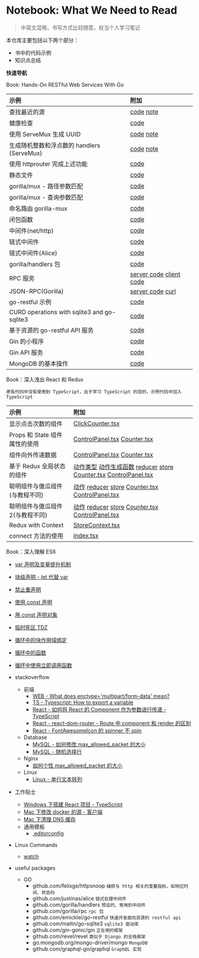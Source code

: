 Notebook: What We Need to Read
=========

> 中英文混用，书写方式比较随意，权当个人学习笔记

本仓库主要包括以下两个部分：

* 书中的代码示例
* 知识点总结

**快速导航**

Book: Hands-On RESTful Web Services With Go

|示例|附加|
|:---|:---|
|查找最近的源|[code](./Hands-On%20RESTFul%20Web%20Services%20with%20Go/finding%20the%20fastest%20mirror%20site%20from%20a%20list/main.go) [note](https://github.com/a2htray/notebook/issues/1)|
|健康检查|[code](./Hands-On%20RESTFul%20Web%20Services%20with%20Go/health%20check/main.go)|
|使用 ServeMux 生成 UUID|[code](./Hands-On%20RESTFul%20Web%20Services%20with%20Go) [note](https://github.com/a2htray/notebook/issues/2)|
|生成随机整数和浮点数的 handlers (ServeMux)|[code](./Hands-On%20RESTFul%20Web%20Services%20with%20Go/multiple%20handlers%20with%20in-build%20ServeMux%20to%20random%20int%20&%20float/main.go) [note](https://github.com/a2htray/notebook/issues/3)|
|使用 httprouter 完成上述功能|[code](./Hands-On%20RESTFul%20Web%20Services%20with%20Go/develop%20two%20apis%20with%20httprouter/main.go)|
|静态文件|[code](./Hands-On%20RESTFul%20Web%20Services%20with%20Go/static%20files/main.go)|
|gorilla/mux - 路径参数匹配|[code](./Hands-On%20RESTFul%20Web%20Services%20with%20Go/gorilla-mux%20-%20path-based%20matching/main.go)|
|gorilla/mux - 查询参数匹配|[code](./Hands-On%20RESTFul%20Web%20Services%20with%20Go/gorilla-mux%20-%20query-based%20matching/main.go)|
|命名路由 gorilla-mux|[code](./Hands-On%20RESTFul%20Web%20Services%20with%20Go/named%20route/main.go)|
|闭包函数|[code](./Hands-On%20RESTFul%20Web%20Services%20with%20Go/a%20closure%20function%20returns%20another%20function/main.go)|
|中间件(net/http)|[code](./Hands-On%20RESTFul%20Web%20Services%20with%20Go/middleware%20with%20build-in%20net-http%20package/main.go)|
|链式中间件|[code](./Hands-On%20RESTFul%20Web%20Services%20with%20Go/multiple%20middlewares%20and%20channing/main.go)|
|链式中间件(Alice)|[code](./Hands-On%20RESTFul%20Web%20Services%20with%20Go/channing%20middlewares%20with%20Alice/main.go)|
|gorilla/handlers 包|[code](./Hands-On%20RESTFul%20Web%20Services%20with%20Go/gorilla-handlers%20package/main.go)|
|RPC 服务|[server code](./Hands-On%20RESTFul%20Web%20Services%20with%20Go/create%20an%20RPC%20server%20that%20returns%20the%20UTC%20server%20time/server.go) [client code](./Hands-On%20RESTFul%20Web%20Services%20with%20Go/create%20an%20RPC%20server%20that%20returns%20the%20UTC%20server%20time/client.go)|
|JSON-RPC(Gorilla)|[server code](./Hands-On%20RESTFul%20Web%20Services%20with%20Go/JSON-RPC%20using%20Gorilla%20RPC/server.go) [curl](./Hands-On%20RESTFul%20Web%20Services%20with%20Go/JSON-RPC%20using%20Gorilla%20RPC/request.sh)|
|go-restful 示例|[code](./Hands-On%20RESTFul%20Web%20Services%20with%20Go/go-restful%20-%20return%20the%20server%20time/main.go)|
|CURD operations with sqlite3 and go-sqlite3|[code](./Hands-On%20RESTFul%20Web%20Services%20with%20Go/CURD%20operations%20with%20sqlite3%20and%20go-sqlite3/main.go)|
|基于资源的 go-restful API 服务|[code](./Hands-On%20RESTFul%20Web%20Services%20with%20Go/a%20Metro%20Rail%20API%20with%20go-restful%20based%20on%20resource/main.go)|
|Gin 的小程序|[code](./Hands-On%20RESTFul%20Web%20Services%20with%20Go/a%20simple%20program%20with%20Gin/main.go)|
|Gin API 服务|[code](./Hands-On%20RESTFul%20Web%20Services%20with%20Go/Metro%20Rail%20API%20with%20Gin/main.go)|
|MongoDB 的基本操作|[code](./Hands-On%20RESTFul%20Web%20Services%20with%20Go/MongoDB%20Operations/main.go)|

Book：深入浅出 React 和 Redux

`原有代码中没有使用到 TypeScript，出于学习 TypeScript 的目的，示例代码中加入 TypeScript`

|示例|附加|
|:---|:---|
|显示点击次数的组件|[ClickCounter.tsx](./深入浅出%20React%20和%20Redux/tutorial/src/components/ClickCounter.tsx)|
|Props 和 State 组件属性的使用|[ControlPanel.tsx](./深入浅出%20React%20和%20Redux/tutorial/src/components/ControlPanel/index.tsx) [Counter.tsx](深入浅出%20React%20和%20Redux/tutorial/src/components/ControlPanel/Counter.tsx)|
|组件向外传递数据|[ControlPanel.tsx](./深入浅出%20React%20和%20Redux/tutorial/src/components/ControlPanel2/index.tsx) [Counter.tsx](./深入浅出%20React%20和%20Redux/tutorial/src/components/ControlPanel2/Counter.tsx)|
|基于 Redux 全局状态的组件|[动作类型](./深入浅出%20React%20和%20Redux/tutorial/src/components/ReduxControlPanel/ActionTypes.ts) [动作生成函数](./深入浅出%20React%20和%20Redux/tutorial/src/components/ReduxControlPanel/actions.ts) [reducer](./深入浅出%20React%20和%20Redux/tutorial/src/components/ReduxControlPanel/reducer.ts) [store](./深入浅出%20React%20和%20Redux/tutorial/src/components/ReduxControlPanel/store.ts) [Counter.tsx](./深入浅出%20React%20和%20Redux/tutorial/src/components/ReduxControlPanel/Counter.tsx) [ControlPanel.tsx](./深入浅出%20React%20和%20Redux/tutorial/src/components/ReduxControlPanel/index.tsx)|
|聪明组件与傻瓜组件(与教程不同)|[动作](./深入浅出%20React%20和%20Redux/tutorial/src/components/ReduxControlPanel2/actions.ts) [reducer](./深入浅出%20React%20和%20Redux/tutorial/src/components/ReduxControlPanel2/reducer.ts) [store](./深入浅出%20React%20和%20Redux/tutorial/src/components/ReduxControlPanel2/store.ts) [Counter.tsx](./深入浅出%20React%20和%20Redux/tutorial/src/components/ReduxControlPanel2/Counter.tsx) [ControlPanel.tsx](./深入浅出%20React%20和%20Redux/tutorial/src/components/ReduxControlPanel2/index.tsx)|
|聪明组件与傻瓜组件2(与教程不同)|[动作](./深入浅出%20React%20和%20Redux/tutorial/src/components/ReduxControlPanel3/actions.ts) [reducer](./深入浅出%20React%20和%20Redux/tutorial/src/components/ReduxControlPanel3/reducer.ts) [store](./深入浅出%20React%20和%20Redux/tutorial/src/components/ReduxControlPanel3/store.ts) [Counter.tsx](./深入浅出%20React%20和%20Redux/tutorial/src/components/ReduxControlPanel3/Counter.tsx) [ControlPanel.tsx](./深入浅出%20React%20和%20Redux/tutorial/src/components/ReduxControlPanel3/index.tsx)|
|Redux with Context|[StoreContext.tsx](./深入浅出%20React%20和%20Redux/tutorial/src/components/ReduxWithContext/StoreContext.tsx)|
|connect 方法的使用|[index.tsx](./深入浅出%20React%20和%20Redux/tutorial/src/components/ReduxConnect/index.tsx)|

Book：深入理解 ES6

* [var 声明及变量提升机制](./深入理解%20ES6/var%20声明及变量提升机制.md)
* [块级声明 - let 代替 var](./深入理解%20ES6/块级声明%20-%20let%20代替%20var.md)
* [禁止重声明](./深入理解%20ES6/禁止重声明.md)
* [使用 const 声明](./深入理解%20ES6/使用%20const%20声明.md)
* [用 const 声明对象](./深入理解%20ES6/用%20const%20声明对象.md)
* [临时死区 TDZ](./深入理解%20ES6/临时死区%20TDZ.md)
* [循环中的块作用域绑定](./深入理解%20ES6/循环中的块作用域绑定.md)
* [循环中的函数](./深入理解%20ES6/循环中的函数.md)
* [循环中使用立即调用函数](./深入理解%20ES6/循环中使用立即调用函数.md)

* stackoverflow
  * 前端
    * [WEB - What does enctype='multipart/form-data' mean?](./stackoverflow/form-enctype.md)
    * [TS - Typescript: How to export a variable](./stackoverflow/ts-export-a-variable.md)
    * [React - 如何将 React 的 Component 作为参数进行传递 - TypeScript](./stackoverflow/如何将%20React%20的%20Component%20作为参数进行传递%20-%20TypeScript.md)
    * [React - react-dom-router - Route 中 component 和 render 的区别](./stackoverflow/react-dom-router%20-%20Route%20中%20component%20和%20render%20的区别.md)
    * [React - FontAwesomeIcon 的 spinner 不 spin](./stackoverflow/Font%20awesome%20spinner%20not%20spinning.md)
  * Database
    * [MySQL - 如何修改 max_allowed_packet 的大小](./stackoverflow/How%20to%20change%20max_allowed_packet%20size.md)
    * [MySQL - 随机选择行](./stackoverflow/Selecting%20Random%20Rows%20in%20MySQL.md)
  * Nginx
    * [如何个性 max_allowed_packet 的大小](./stackoverflow/How%20to%20change%20max_allowed_packet%20size.md)
  * Linux
    * [Linux - 单行文本转列](./stackoverflow/How%20to%20convert%20from%20row%20to%20column.md)
* 工作贴士
  * [Windows 下搭建 React 项目 - TypeScript](./work%20tips/Windows%20下搭建%20React%20项目%20-%20TypeScript.md)
  * [Mac 下修改 docker 的源 - 客户端](./work%20tips/Mac%20下修改%20docker%20的源%20-%20客户端.md)
  * [Mac 下清理 DNS 缓存](./work%20tips/Mac%20下清理%20DNS%20缓存.md)
  * 通用模板
    * [.editorconfig](./work%20tips/通用模板/.editorconfig)
* Linux Commands
  * [watch](./Linux%20Commands/watch.md)
* useful packages
  * GO
    * github.com/felixge/httpsnoop `捕获与 http 相关的度量指标，如响应时间、状态码`
    * github.com/justinas/alice `链式处理中间件`
    * github.com/gorilla/handlers `预设的、常用的中间件`
    * github.com/gorilla/rpc `rpc 包`
    * github.com/emicklei/go-restful `快速开发面向资源的 restful api`
    * github.com/mattn/go-sqlite3 `sqlite3 驱动库`
    * github.com/gin-gonic/gin `正在用的框架`
    * github.com/revel/revel `类似于 Django 的全栈框架`
    * go.mongodb.org/mongo-driver/mongo `MongoDB`
    * github.com/graphql-go/graphql `GraphQL 实现`